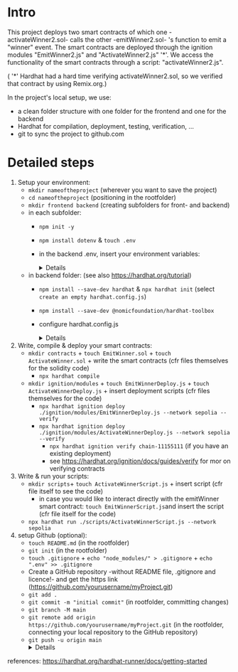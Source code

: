 # Intro
This project deploys two smart contracts of which one -activateWinner2.sol- calls the other -emitWinner2.sol- 's function to emit a "winner" event. The smart contracts are deployed through the ignition modules "EmitWinner2.js" and "ActivateWinner2.js" '*'. We access the functionality of the smart contracts through a script: "activateWinner2.js". 

( '*' Hardhat had a hard time verifying activateWinner2.sol, so we verified that contract by using Remix.org.)

In the project's local setup, we use:
* a clean folder structure with one folder for the frontend and one for the backend
* Hardhat for compilation, deployment, testing, verification, ...
* git to sync the project to github.com

# Detailed steps
1. Setup your environment:
    * `mkdir nameoftheproject` (wherever you want to save the project)
    * `cd nameoftheproject` (positioning in the rootfolder)
    * `mkdir frontend backend` (creating subfolders for front- and backend)
    * in each subfolder:
        * `npm init -y`
        * `npm install dotenv` & `touch .env`
        * in the backend .env, insert your environment variables:
            <details>

                RPC_URL=insertblockchainnodeurl  
                PRIVATE_KEY=insertprivatekey 
                ETHSCAN_API=insertapikey
            </details>
    * in backend folder: (see also https://hardhat.org/tutorial)
        * `npm install --save-dev hardhat` & `npx hardhat init` (select `create an empty hardhat.config.js`)
        * `npm install --save-dev @nomicfoundation/hardhat-toolbox`
        * configure hardhat.config.js
            <details>

                require("@nomicfoundation/hardhat-toolbox");
                require("dotenv").config();

                /** @type import('hardhat/config').HardhatUserConfig */
                module.exports = {
                    solidity: "0.8.24",
                    networks: {
                        sepolia: {
                            url: process.env.RPC_URL,
                            accounts: [process.env.PRIVATE_KEY]
                        }
                    },
                    etherscan: {
                        apiKey: process.env.ETHSCAN_API,
                    },
                };
            </details>
2. Write, compile & deploy your smart contracts:        
    * `mkdir contracts` + `touch EmitWinner.sol` + `touch ActivateWinner.sol` + write the smart contracts (cfr files themselves for the solidity code)
        * `npx hardhat compile`
    * `mkdir ignition/modules` + `touch EmitWinnerDeploy.js` + `touch ActivateWinnerDeploy.js` + insert deployment scripts (cfr files themselves for the code)
        * `npx hardhat ignition deploy ./ignition/modules/EmitWinnerDeploy.js --network sepolia --verify`
        * `npx hardhat ignition deploy ./ignition/modules/ActivateWinnerDeploy.js --network sepolia --verify`
            * `npx hardhat ignition verify chain-11155111` (if you have an existing deployment)
            * see https://hardhat.org/ignition/docs/guides/verify for mor on verifying contracts
3. Write & run your scripts:        
    * `mkdir scripts`+ `touch ActivateWinnerScript.js` + insert script (cfr file itself to see the code)
        * in case you would like to interact directly with the emitWinner smart contract: `touch EmitWinnerScript.js`and insert the script (cfr file itself for the code)
    * `npx hardhat run ./scripts/ActivateWinnerScript.js --network sepolia`
4. setup Github (optional):
    * `touch README.md` (in the rootfolder)
    * `git init` (in the rootfolder)
    * `touch .gitignore` + `echo "node_modules/" > .gitignore` + `echo ".env" >> .gitignore`
    * Create a GitHub repository -without README file, .gitignore and licence!- and get the https link (https://github.com/yourusername/myProject.git)
    * `git add .`
    * `git commit -m "initial commit"` (in rootfolder, committing changes)
    * `git branch -M main`
    * `git remote add origin https://github.com/yourusername/myProject.git` (in the rootfolder, connecting your local repository to the GitHub repository)
    * `git push -u origin main`
        <details>
            push to github. This command pushes your main branch to your remote repository (alias origin), and the -u flag sets the upstream for your branch, which means in the future, you can simply use git push without specifying the branch.
        </details>
 
references: https://hardhat.org/hardhat-runner/docs/getting-started